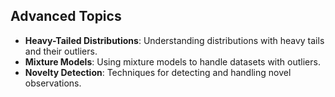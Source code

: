 ## Advanced Topics

- **Heavy-Tailed Distributions**: Understanding distributions with heavy tails and their outliers.
- **Mixture Models**: Using mixture models to handle datasets with outliers.
- **Novelty Detection**: Techniques for detecting and handling novel observations.